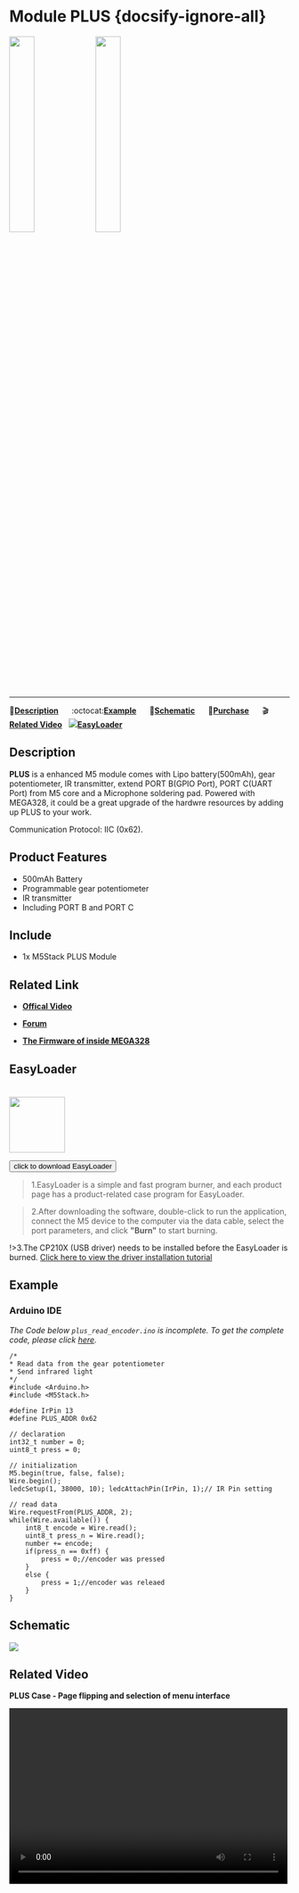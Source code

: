 # Module PLUS {docsify-ignore-all}

<img src="assets/img/product_pics/module/module_plus_01.png" width="30%" height="30%"> <img src="assets/img/product_pics/module/module_plus_02.png" width="30%" height="30%">

***

:memo:**[Description](#Description)**&nbsp;&nbsp;&nbsp;&nbsp;&nbsp;&nbsp;:octocat:**[Example](#Example)**&nbsp;&nbsp;&nbsp;&nbsp;&nbsp;&nbsp;:electric_plug:**[Schematic](#Schematic)**&nbsp;&nbsp;&nbsp;&nbsp;&nbsp;&nbsp;🛒**[Purchase](https://www.aliexpress.com/store/product/M5Stack-New-Arrival-PLUS-Module-Encoder-Module-with-MEGA328P-500mAh-Battery-ISP-IR-Transmitter-UART-GPIO/3226069_32949278724.html?spm=a2g1x.12024536.productList_5885013.pic_1)**&nbsp;&nbsp;&nbsp;&nbsp;&nbsp;&nbsp;:clapper:**[Related Video](#Related-Video)**&nbsp;&nbsp;&nbsp;<img src="https://m5stack.oss-cn-shenzhen.aliyuncs.com/image/EasyLoader_logo-min.jpg">**[EasyLoader](#EasyLoader)**

## Description

**PLUS** is a enhanced M5 module comes with Lipo battery(500mAh), gear potentiometer, IR transmitter, extend PORT B(GPIO Port), PORT C(UART Port) from M5 core and a Microphone soldering pad. Powered with MEGA328, it could be a great upgrade of the hardwre resources by adding up PLUS to your work.

Communication Protocol: IIC (0x62).

## Product Features

-  500mAh Battery
-  Programmable gear potentiometer
-  IR transmitter
-  Including PORT B and PORT C

## Include

-  1x M5Stack PLUS Module

## Related Link

- **[Offical Video](https://www.youtube.com/channel/UCozgFVglWYQXbvTmGyS739w)**

- **[Forum](http://forum.m5stack.com/)**

- **[The Firmware of inside MEGA328](https://github.com/m5stack/M5-ProductExampleCodes/tree/master/Module/PLUS/firmware_328p)**

## EasyLoader

<img src="https://m5stack.oss-cn-shenzhen.aliyuncs.com/image/EasyLoader_logo.png" width="100px" style="margin-top:20px">

<a href="https://m5stack.oss-cn-shenzhen.aliyuncs.com/EasyLoader/Module/EasyLoader_PLUS.exe"><button type="button" class="btn btn-primary">click to download EasyLoader</button></a>

>1.EasyLoader is a simple and fast program burner, and each product page has a product-related case program for EasyLoader.

>2.After downloading the software, double-click to run the application, connect the M5 device to the computer via the data cable, select the port parameters, and click **"Burn"** to start burning.

!>3.The CP210X (USB driver) needs to be installed before the EasyLoader is burned. [Click here to view the driver installation tutorial](en/related_documents/establish_serial_connection)

## Example

### Arduino IDE

*The Code below `plus_read_encoder.ino` is incomplete. To get the complete code, please click [here](https://github.com/m5stack/M5-ProductExampleCodes/tree/master/Module/PLUS/Arduino).*

```arduino
/*
* Read data from the gear potentiometer
* Send infrared light
*/
#include <Arduino.h>
#include <M5Stack.h>

#define IrPin 13
#define PLUS_ADDR 0x62

// declaration
int32_t number = 0;
uint8_t press = 0;

// initialization
M5.begin(true, false, false);
Wire.begin();
ledcSetup(1, 38000, 10); ledcAttachPin(IrPin, 1);// IR Pin setting

// read data
Wire.requestFrom(PLUS_ADDR, 2);
while(Wire.available()) {
    int8_t encode = Wire.read();
    uint8_t press_n = Wire.read();
    number += encode;
    if(press_n == 0xff) {
        press = 0;//encoder was pressed
    }
    else {
        press = 1;//encoder was releaed
    }
}
```

## Schematic

<img src="assets/img/product_pics/module/plus_sch.png">

## Related Video

**PLUS Case - Page flipping and selection of menu interface**

<video width="500" height="315" controls>
    <source src="https://m5stack.oss-cn-shenzhen.aliyuncs.com/video/Blog/Twitch201812/M5Stack%20Encoder.mp4" type="video/mp4">
</video>